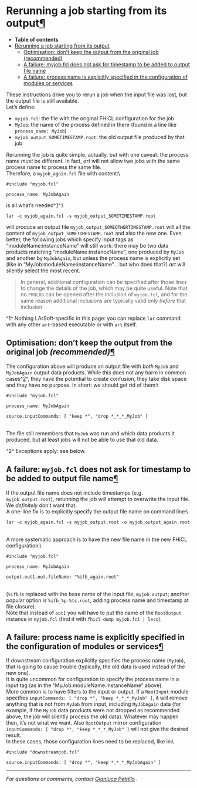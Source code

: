 Rerunning a job starting from its output[¶](#Rerunning-a-job-starting-from-its-output)
======================================================================================

-   **Table of contents**
-   [Rerunning a job starting from its output](#Rerunning-a-job-starting-from-its-output)
    -   [Optimisation: don’t keep the output from the original job (recommended)](#Optimisation-dont-keep-the-output-from-the-original-job-recommended)
    -   [A failure: myjob.fcl does not ask for timestamp to be added to output file name](#A-failure-myjobfcl-does-not-ask-for-timestamp-to-be-added-to-output-file-name)
    -   [A failure: process name is explicitly specified in the configuration of modules or services](#A-failure-process-name-is-explicitly-specified-in-the-configuration-of-modules-or-services)

These instructions drive you to rerun a job when the input file was lost, but the output file is still available.\
Let’s define:

-   `myjob.fcl`: the file with the original FHiCL configuration for the job
-   `MyJob`: the name of the process defined in there (found in a line like `process_name: MyJob`)
-   `myjob_output_SOMETIMESTAMP.root`: the old output file produced by that job

Rerunning the job is quite simple, actually, but with one caveat: the process name *must* be different. In fact, *art* will not allow two jobs with the same process name to process the same file.\
Therefore, a `myjob_again.fcl` file with content:\

    #include "myjob.fcl" 

    process_name: MyJobAgain

is all what’s needed^[1](#fn1)^:\

    lar -c myjob_again.fcl -s myjob_output_SOMETIMESTAMP.root

will produce an output file `myjob_output_SOMEOTHERTIMESTAMP.root` will all the content of `myjob_output_SOMETIMESTAMP.root` and also the new one. Even better, the following jobs which specify input tags as “moduleName:instanceName” will still work: there may be two data products matching “moduleName:instanceName”, one produced by `MyJob` and another by `MyJobAgain`, but unless the process name is explicitly set (like in “MyJob:moduleName:instanceName”… but who does that?) *art* will silently select the most recent.

> In general, additional configuration can be specified after those lines to change the details of the job, which may be quite useful. Note that no `PROLOG` can be opened after the inclusion of `myjob.fcl`, and for the same reason additional inclusions are typically valid only *before* that inclusion.

^1^ Nothing LArSoft-specific in this page: you can replace `lar` command with any other `art`-based executable or with `art` itself.


Optimisation: don’t keep the output from the original job *(recommended)*[¶](#Optimisation-dont-keep-the-output-from-the-original-job-recommended)
--------------------------------------------------------------------------------------------------------------------------------------------------

The configuration above will produce an output file with *both* `MyJob` and `MyJobAgain` output data products. While this does not any harm in common cases^[2](#fn2)^, they have the potential to create confusion, they take disk space and they have no purpose. In short: we should get rid of them:\

    #include "myjob.fcl" 

    process_name: MyJobAgain

    source.inputCommands: [ "keep *", "drop *_*_*_MyJob" ]

\
The file still remembers that `MyJob` was run and which data products it produced, but at least jobs will not be able to use that old data.

^2^ Exceptions apply: see below.


A failure: `myjob.fcl` does not ask for timestamp to be added to output file name[¶](#A-failure-myjobfcl-does-not-ask-for-timestamp-to-be-added-to-output-file-name)
--------------------------------------------------------------------------------------------------------------------------------------------------------------------

If the output file name does not include timestamps (e.g. `myjob_output.root`), rerunning the job will attempt to overwrite the input file. We *definitely* don’t want that.\
A one-line fix is to explicitly specify the output file name on command line:\

    lar -c myjob_again.fcl -s myjob_output.root -o myjob_output_again.root

\
A more systematic approach is to have the new file name in the new FHiCL configuration:\

    #include "myjob.fcl" 

    process_name: MyJobAgain

    output.out1.out.fileName: "%ifb_again.root"

\
(`%ifb` is replaced with the base name of the input file, `myjob_output`; another popular option is `%ifb_%p-%tc.root`, adding process name and timestamp at file closure).\
Note that instead of `out1` you will have to put the name of the `RootOutput` instance in `myjob.fcl` (find it with `fhicl-dump myjob.fcl | less`).


A failure: process name is explicitly specified in the configuration of modules or services[¶](#A-failure-process-name-is-explicitly-specified-in-the-configuration-of-modules-or-services)
-------------------------------------------------------------------------------------------------------------------------------------------------------------------------------------------

If downstream configuration explicitly specifies the process name (`MyJob`), that is going to cause trouble (typically, the old data is used instead of the new one).\
It is quite uncommon for configuration to specify the process name in a input tag (as in the “MyJob:moduleName:instanceName” above).\
More common is to have filters to the input or output. If a `RootInput` module specifies `inputCommands: [ "drop *", "keep *_*_*_MyJob" ]`, it will remove anything that is not from `MyJob` from input, including `MyJobAgain` data (for example, if the `MyJob` data products were not dropped as recommended above, the job will silently process the old data). Whatever may happen then, it’s not what we want. Also `RootOutput` mirror configuration `inputCommands: [ "drop *", "keep *_*_*_MyJob" ]` will not give the desired result.\
In these cases, those configuration lines need to be replaced, like in:\

    #include "downstreamjob.fcl" 

    source.inputCommands: [ "drop *", "keep *_*_*_MyJobAgain" ]

* * * * *

*For questions or comments, contact [Gianluca Petrillo](mailto:petrillo@fnal.gov) .*
